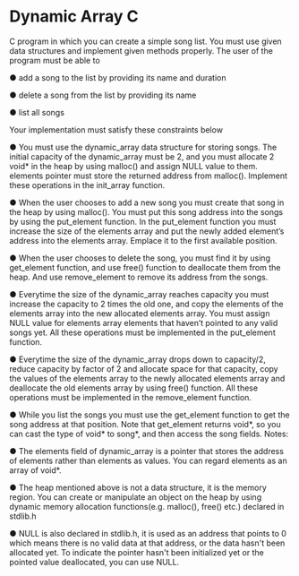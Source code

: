 # Dynamic Array C
C program in which you can create a simple song list. You must use given data structures and implement given methods properly. The user of the program must be able to

● add a song to the list by providing its name and duration

● delete a song from the list by providing its name

● list all songs

Your implementation must satisfy these constraints below

● You must use the dynamic_array data structure for storing songs. The initial capacity of
the dynamic_array must be 2, and you must allocate 2 void* in the heap by using
malloc() and assign NULL value to them. elements pointer must store the returned
address from malloc(). Implement these operations in the init_array function.

● When the user chooses to add a new song you must create that song in the heap by
using malloc(). You must put this song address into the songs by using the put_element
function. In the put_element function you must increase the size of the elements array
and put the newly added element’s address into the elements array. Emplace it to the
first available position.

● When the user chooses to delete the song, you must find it by using get_element
function, and use free() function to deallocate them from the heap. And use
remove_element to remove its address from the songs.

● Everytime the size of the dynamic_array reaches capacity you must increase the
capacity to 2 times the old one, and copy the elements of the elements array into the
new allocated elements array. You must assign NULL value for elements array elements
that haven’t pointed to any valid songs yet. All these operations must be implemented in
the put_element function.

● Everytime the size of the dynamic_array drops down to capacity/2, reduce capacity by
factor of 2 and allocate space for that capacity, copy the values of the elements array to
the newly allocated elements array and deallocate the old elements array by using free()
function. All these operations must be implemented in the remove_element function.

● While you list the songs you must use the get_element function to get the song address
at that position. Note that get_element returns void*, so you can cast the type of void* to
song*, and then access the song fields.
Notes:

● The elements field of dynamic_array is a pointer that stores the address of elements
rather than elements as values. You can regard elements as an array of void*.

● The heap mentioned above is not a data structure, it is the memory region. You can
create or manipulate an object on the heap by using dynamic memory allocation
functions(e.g. malloc(), free() etc.) declared in stdlib.h

● NULL is also declared in stdlib.h, it is used as an address that points to 0 which means
there is no valid data at that address, or the data hasn't been allocated yet. To indicate
the pointer hasn't been initialized yet or the pointed value deallocated, you can use
NULL.
